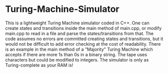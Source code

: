 # Turing-Machine-Simulator
This is a lightweight Turing Machine simulator coded in C++. One can create states and transitions inside the main method of main.cpp, or modify main.cpp to read in a file and parse the states/transitions from that. The code assumes no errors are committed creating states and transitions, but it would not be difficult to add error checking at the cost of readability. There is an example in the main method of a "Majority" Turing Machine which accepts if there are more 1s than 0s in a binary string. The tape uses characters but could be modified to integers. The simulator is only as Turing-complete as your RAM is!

